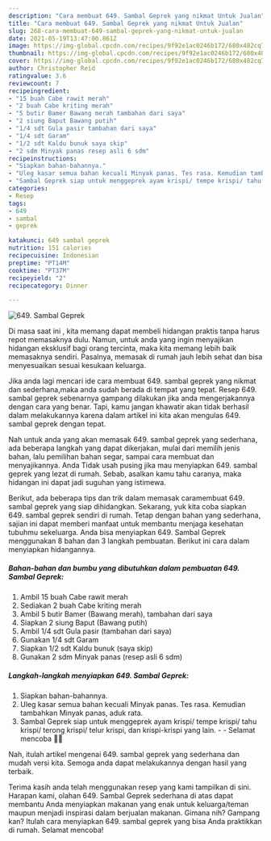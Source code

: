 ```yaml
---
description: "Cara membuat 649. Sambal Geprek yang nikmat Untuk Jualan"
title: "Cara membuat 649. Sambal Geprek yang nikmat Untuk Jualan"
slug: 268-cara-membuat-649-sambal-geprek-yang-nikmat-untuk-jualan
date: 2021-05-19T13:47:00.861Z
image: https://img-global.cpcdn.com/recipes/9f92e1ac0246b172/680x482cq70/649-sambal-geprek-foto-resep-utama.jpg
thumbnail: https://img-global.cpcdn.com/recipes/9f92e1ac0246b172/680x482cq70/649-sambal-geprek-foto-resep-utama.jpg
cover: https://img-global.cpcdn.com/recipes/9f92e1ac0246b172/680x482cq70/649-sambal-geprek-foto-resep-utama.jpg
author: Christopher Reid
ratingvalue: 3.6
reviewcount: 7
recipeingredient:
- "15 buah Cabe rawit merah"
- "2 buah Cabe kriting merah"
- "5 butir Bamer Bawang merah tambahan dari saya"
- "2 siung Baput Bawang putih"
- "1/4 sdt Gula pasir tambahan dari saya"
- "1/4 sdt Garam"
- "1/2 sdt Kaldu bunuk saya skip"
- "2 sdm Minyak panas resep asli 6 sdm"
recipeinstructions:
- "Siapkan bahan-bahannya."
- "Uleg kasar semua bahan kecuali Minyak panas. Tes rasa. Kemudian tambahkan Minyak panas, aduk rata."
- "Sambal Geprek siap untuk menggeprek ayam krispi/ tempe krispi/ tahu krispi/ terong krispi/ telur krispi, dan krispi-krispi yang lain.  Selamat mencoba 🙏😊"
categories:
- Resep
tags:
- 649
- sambal
- geprek

katakunci: 649 sambal geprek 
nutrition: 151 calories
recipecuisine: Indonesian
preptime: "PT14M"
cooktime: "PT37M"
recipeyield: "2"
recipecategory: Dinner

---
```



![649. Sambal Geprek](https://img-global.cpcdn.com/recipes/9f92e1ac0246b172/680x482cq70/649-sambal-geprek-foto-resep-utama.jpg)

Di masa  saat ini , kita memang dapat membeli hidangan praktis tanpa harus repot memasaknya dulu. Namun, untuk anda yang ingin menyajikan hidangan eksklusif bagi orang tercinta, maka kita memang lebih baik memasaknya sendiri. Pasalnya, memasak di rumah jauh lebih sehat dan bisa menyesuaikan sesuai kesukaan keluarga.

Jika anda lagi mencari ide cara membuat 649. sambal geprek yang nikmat dan sederhana,maka anda sudah berada di tempat yang tepat. Resep 649. sambal geprek  sebenarnya gampang dilakukan jika anda mengerjakannya dengan cara yang benar. Tapi, kamu jangan khawatir akan tidak berhasil dalam melakukannya 
karena dalam artikel ini kita akan mengulas 649. sambal geprek dengan tepat.  



Nah untuk anda yang akan memasak 649. sambal geprek yang sederhana, ada beberapa langkah yang dapat dikerjakan, mulai dari memilih jenis bahan, lalu pemilihan bahan segar, sampai cara membuat dan menyajikannya. Anda Tidak usah pusing jika mau menyiapkan 649. sambal geprek yang lezat di rumah. Sebab, asalkan kamu  tahu caranya, maka hidangan ini dapat jadi suguhan yang istimewa.

Berikut, ada beberapa tips dan trik dalam memasak caramembuat 649. sambal geprek yang siap dihidangkan. Sekarang, yuk kita coba siapkan 649. sambal geprek sendiri di rumah. Tetap dengan bahan yang sederhana, sajian ini dapat memberi manfaat untuk membantu menjaga kesehatan tubuhmu sekeluarga. Anda bisa menyiapkan 649. Sambal Geprek menggunakan 8 bahan dan 3 langkah pembuatan. Berikut ini cara dalam menyiapkan hidangannya.

<!--inarticleads1-->

##### Bahan-bahan dan bumbu yang dibutuhkan dalam pembuatan 649. Sambal Geprek:

1. Ambil 15 buah Cabe rawit merah
1. Sediakan 2 buah Cabe kriting merah
1. Ambil 5 butir Bamer (Bawang merah), tambahan dari saya
1. Siapkan 2 siung Baput (Bawang putih)
1. Ambil 1/4 sdt Gula pasir (tambahan dari saya)
1. Gunakan 1/4 sdt Garam
1. Siapkan 1/2 sdt Kaldu bunuk (saya skip)
1. Gunakan 2 sdm Minyak panas (resep asli 6 sdm)




<!--inarticleads2-->

##### Langkah-langkah menyiapkan 649. Sambal Geprek:

1. Siapkan bahan-bahannya.
1. Uleg kasar semua bahan kecuali Minyak panas. Tes rasa. Kemudian tambahkan Minyak panas, aduk rata.
1. Sambal Geprek siap untuk menggeprek ayam krispi/ tempe krispi/ tahu krispi/ terong krispi/ telur krispi, dan krispi-krispi yang lain. -  - Selamat mencoba 🙏😊




Nah, itulah artikel mengenai  649. sambal geprek  yang sederhana dan mudah versi kita. Semoga anda dapat melakukannya dengan hasil yang terbaik. 

Terima kasih anda telah menggunakan resep yang kami tampilkan di sini. Harapan kami, olahan  649. Sambal Geprek sederhana di atas dapat membantu Anda menyiapkan makanan yang enak untuk keluarga/teman maupun menjadi inspirasi dalam berjualan makanan. Gimana nih? Gampang kan? Itulah cara menyiapkan 649. sambal geprek yang bisa Anda praktikkan di rumah. Selamat mencoba!

